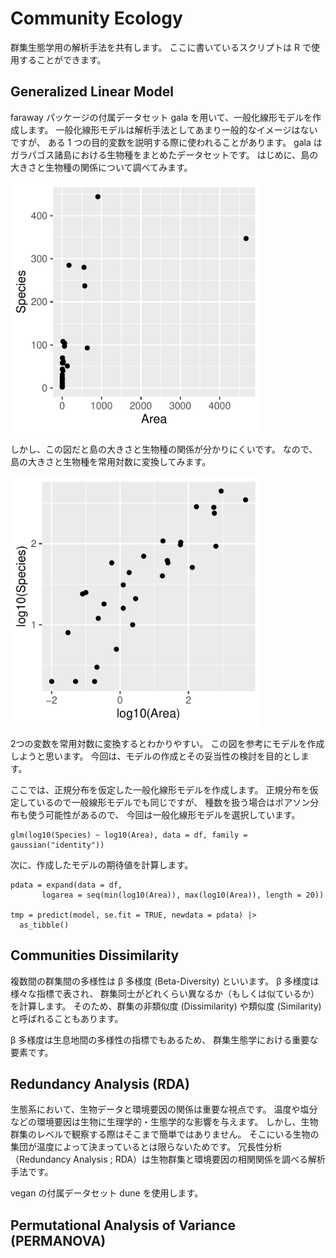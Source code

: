 # Community Ecology

群集生態学用の解析手法を共有します。
ここに書いているスクリプトは R で使用することができます。


## Generalized Linear Model

faraway パッケージの付属データセット
gala を用いて、一般化線形モデルを作成します。
一般化線形モデルは解析手法としてあまり一般的なイメージはないですが、
ある 1 つの目的変数を説明する際に使われることがあります。
gala はガラパゴス諸島における生物種をまとめたデータセットです。
はじめに、島の大きさと生物種の関係について調べてみます。

<img src="https://raw.githubusercontent.com/Tomo-Aot/Community_Ecology/refs/heads/main/image/area_sp.png" width="400">

しかし、この図だと島の大きさと生物種の関係が分かりにくいです。
なので、島の大きさと生物種を常用対数に変換してみます。

<img src="https://raw.githubusercontent.com/Tomo-Aot/Community_Ecology/refs/heads/main/image/logrea_logsp.png" width = "400">

2つの変数を常用対数に変換するとわかりやすい。
この図を参考にモデルを作成しようと思います。
今回は、モデルの作成とその妥当性の検討を目的とします。

ここでは、正規分布を仮定した一般化線形モデルを作成します。
正規分布を仮定しているので一般線形モデルでも同じですが、
種数を扱う場合はポアソン分布も使う可能性があるので、
今回は一般化線形モデルを選択しています。

```
glm(log10(Species) ~ log10(Area), data = df, family = gaussian("identity"))
```

次に、作成したモデルの期待値を計算します。

```
pdata = expand(data = df,
       logarea = seq(min(log10(Area)), max(log10(Area)), length = 20))

tmp = predict(model, se.fit = TRUE, newdata = pdata) |> 
  as_tibble()
```




## Communities Dissimilarity

複数間の群集間の多様性は β 多様度 (Beta-Diversity)
といいます。
β 多様度は様々な指標で表され、
群集同士がどれくらい異なるか（もしくは似ているか）を計算します。
そのため、群集の非類似度 (Dissimilarity)
や類似度 (Similarity)
と呼ばれることもあります。

β 多様度は生息地間の多様性の指標でもあるため、
群集生態学における重要な要素です。

## Redundancy Analysis (RDA)

生態系において、生物データと環境要因の関係は重要な視点です。
温度や塩分などの環境要因は生物に生理学的・生態学的な影響を与えます。
しかし、生物群集のレベルで観察する際はそこまで簡単ではありません。
そこにいる生物の集団が温度によって決まっているとは限らないためです。
冗長性分析（Redundancy Analysis ; RDA）は生物群集と環境要因の相関関係を調べる解析手法です。

vegan の付属データセット dune を使用します。

## Permutational Analysis of Variance (PERMANOVA)


